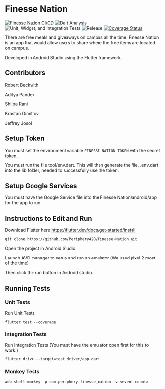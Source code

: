 # Finesse Nation

[![Finesse Nation CI/CD](https://github.com/Periphery428/Finesse-Nation/workflows/Finesse%20Nation%20CI%2FCD/badge.svg)](https://github.com/Periphery428/Finesse-Nation/actions) ![Dart Analysis](https://github.com/Periphery428/Finesse-Nation/workflows/Dart%20Analysis/badge.svg) ![Unit, Widget, and Integration Tests](https://github.com/Periphery428/Finesse-Nation/workflows/Unit,%20Widget,%20and%20Integration%20Tests/badge.svg) ![Release](https://github.com/Periphery428/Finesse-Nation/workflows/Release/badge.svg)
[![Coverage Status](https://coveralls.io/repos/github/Periphery428/Finesse-Nation-Frontend/badge.png?branch=master)](https://coveralls.io/github/Periphery428/Finesse-Nation-Frontend?branch=master)


There are free meals and giveaways on campus all the time. Finesse Nation is an app that would allow users to share where the free items are located on campus.

Developed in Android Studio using the Flutter framework.


## Contributors
Robert Beckwith

Aditya Pandey

Shilpa Rani

Krastan Dimitrov

Jeffrey Josol

## Setup Token

You must set the environment variable ```FINESSE_NATION_TOKEN``` with the secret token.

You must run the file tool/env.dart. This will then generate the file, .env.dart into the lib folder, needed to successfully use the token.

## Setup Google Services
You must have the Google Service file into the Finesse Nation/android/app for the app to run.

## Instructions to Edit and Run
Download Flutter here https://flutter.dev/docs/get-started/install

```
git clone https://github.com/Periphery428/Finesse-Nation.git
```

Open the project in Android Studio

Launch AVD manager to setup and run an emulator (We used pixel 2 most of the time)

Then click the run button in Android studio.

## Running Tests

### Unit Tests
Run Unit Tests
```
flutter test --coverage
```

### Integration Tests

Run Integration Tests (You must have the emulator open first for this to work.)
```
flutter drive --target=test_driver/app.dart
```

### Monkey Tests
```
adb shell monkey -p com.periphery.finesse_nation -v <event-count>
```
